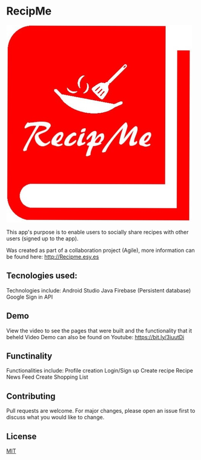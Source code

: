 # RecipMe
![logo](RecipMeFiles/logo.jpg)

This app's purpose is to enable users to socially share recipes with other users (signed up to the app). 

Was created as part of a collaboration project (Agile), more information can be found here: 
http://Recipme.esy.es

## Tecnologies used:
Technologies include:
Android Studio
Java
Firebase (Persistent database)
Google Sign in API

## Demo 
View the video to see the pages that were built and the functionality that it beheld
Video Demo can also be found on Youtube: https://bit.ly/3iuutDi

## Functinality 
Functionalities include:
Profile creation
Login/Sign up
Create recipe
Recipe News Feed
Create Shopping List

## Contributing
Pull requests are welcome. For major changes, please open an issue first to discuss what you would like to change.

## License
[MIT](https://choosealicense.com/licenses/mit/)

